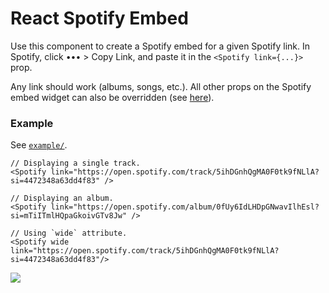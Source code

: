 # React Spotify Embed

Use this component to create a Spotify embed for a given Spotify link. In
Spotify, click ••• > Copy Link, and paste it in the `<Spotify link={...}>` prop.

Any link should work (albums, songs, etc.). All other props on the Spotify embed
widget can also be overridden (see
[here](https://developer.spotify.com/documentation/embeds/)).

### Example

See [`example/`](example/).

```tsx
// Displaying a single track.
<Spotify link="https://open.spotify.com/track/5ihDGnhQgMA0F0tk9fNLlA?si=4472348a63dd4f83" />

// Displaying an album.
<Spotify link="https://open.spotify.com/album/0fUy6IdLHDpGNwavIlhEsl?si=mTiITmlHQpaGkoivGTv8Jw" />

// Using `wide` attribute.
<Spotify wide link="https://open.spotify.com/track/5ihDGnhQgMA0F0tk9fNLlA?si=4472348a63dd4f83"/>
```

![](https://i.imgur.com/uPuYOnz.png)
